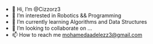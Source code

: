 - 👋 Hi, I’m @Cizzorz3
- 👀 I’m interested in Robotics && Programming
- 🌱 I’m currently learning Algorithms and Data Structures 
- 💞️ I’m looking to collaborate on ...
- 📫 How to reach me mohamedaadelezz3@gmail.com

<!---
Cizzorz3/Cizzorz3 is a ✨ special ✨ repository because its `README.md` (this file) appears on your GitHub profile.
You can click the Preview link to take a look at your changes.
--->
